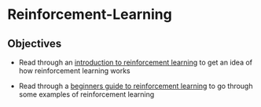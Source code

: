 # Reinforcement-Learning

## Objectives

* Read through an [introduction to reinforcement learning](https://www.analyticsvidhya.com/blog/2016/12/getting-ready-for-ai-based-gaming-agents-overview-of-open-source-reinforcement-learning-platforms/) to get an idea of how reinforcement learning works

* Read through a [beginners guide to reinforcement learning](https://www.analyticsvidhya.com/blog/2017/01/introduction-to-reinforcement-learning-implementation/
) to go through some examples of reinforcement learning




